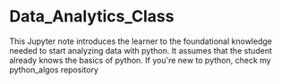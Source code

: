 # Data_Analytics_Class
This Jupyter note introduces the learner to the foundational knowledge needed to start analyzing data with python. It assumes that the student already knows the basics of python. If you're new to python, check my python_algos repository
